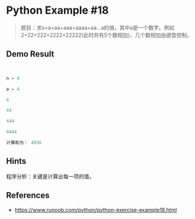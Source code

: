 # Python Example #18

> 题目：求s=a+aa+aaa+aaaa+aa...a的值，其中a是一个数字。例如2+22+222+2222+22222(此时共有5个数相加)，几个数相加由键盘控制。

## Demo Result

```python

n = 4
a = 4
4
44
444
4444
计算和为： 4936
```

## Hints

程序分析：关键是计算出每一项的值。

## References

- <https://www.runoob.com/python/python-exercise-example18.html>
